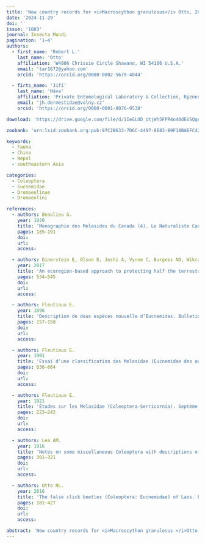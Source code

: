 ```yaml
---
title: 'New country records for <i>Macroscython granulosus</i> Otto, 2016 (Coleoptera: Eucnemidae: Dromaeolinae: Dromaeolini), with redescription of the female'
date: '2024-11-29'
doi: ''
issue: '1083'
journal: Insecta Mundi
pagination: '1–4'
authors:
  - first_name: 'Robert L.'
    last_name: 'Otto'
    affiliation: 'W4806 Chrissie Circle Shawano, WI 54166 U.S.A.'
    email: 'tar1672@yahoo.com' 
    orcid: 'https://orcid.org/0000-0002-5679-4044'

  - firts_name: 'Jiří'
    last_name: 'Háva'
    affiliation: 'Private Entomological Laboratory & Collection, Rýznerova 37/37, CZ-252 62 Únětice u Prahy, Prague-west Czech Republic'
    email: 'jh.dermestidae@volny.cz' 
    orcid: 'https://orcid.org/0000-0001-8076-9538'

download: 'https://drive.google.com/file/d/1IeGLUD_UtjWh5FPR4n40dEVSQqeCbDIo/view?usp=sharing'

zoobank: 'urn:lsid:zoobank.org:pub:97C2B633-7D6C-4497-8E83-B9F18BAEFC42'

keywords:
  - Fauna
  - China
  - Nepal
  - southeastern Asia

categories:
  - Coleoptera
  - Eucnemidae
  - Dromaeolinae
  - Dromaeolini

references:
  - authors: Beaulieu G.
    year: 1920
    title: 'Monographie des Melasides du Canada (4). Le Naturaliste Canadien XLVI (8)'
    pages: 185–191
    doi: 
    url: 
    access: 

  - authors: Dinerstein E, Olson D, Joshi A, Vynne C, Burgess ND, Wikramanayake E, Hahn N, Palminteri S, Hedao P, Noss R, Hansen M, Locke H, Ellis EC, Jones B, Barber CV, Hayes R, Kormos C, Martin V, Crist E, Sechrest W, Price L, Baillie JEM, Weeden D, Suckling K, Davis C, Sizer N, Moore R, Thau D, Birch T, Potapov P, Turubanova S, Tyukavina A, De Souza N, Pintea L, Brito JC, Llewellyn OA, Miller AG, Patzelt A, Ghazanfar SA, Timberlake J, Klöser H, Shennan-Farpón Y, Kindt R, Lillesø J-PB, van Breugel P, Graudal L, Voge M, Al-Shammari KF, Saleem M.
    year: 2017
    title: 'An ecoregion-based approach to protecting half the terrestrial realm. Bioscience 67(6)'
    pages: 534–545
    doi: 
    url: 
    access: 

  - authors: Fleutiaux E.
    year: 1896
    title: 'Description de deux espèces nouvelle d‘Eucnemides. Bulletin de la Société Entomologique de France 1'
    pages: 157–158
    doi: 
    url: 
    access: 

  - authors: Fleutiaux E.
    year: 1901
    title: 'Essai d‘une classification des Melasidae (Eucnemidae des auteurs). Annales de la Société Entomologique de France 70'
    pages: 636–664
    doi: 
    url: 
    access: 

  - authors: Fleutiaux E.
    year: 1921
    title: 'Études sur les Melasidae (Coleoptera-Serricornia). Septème partie. Annales de la Société Entomologique de Belgique 61'
    pages: 223–242
    doi: 
    url: 
    access: 

  - authors: Lea AM.
    year: 1916
    title: 'Notes on some miscellaneous Coleoptera with descriptions of new species – part II. Transactions of the Royal Society of South Australia 40'
    pages: 301–321
    doi: 
    url: 
    access: 

  - authors: Otto RL.
    year: 2016
    title: 'The false click beetles (Coleoptera: Eucnemidae) of Laos. Entomologica Basiliensia et Collectionis Frey 35'
    pages: 181–427
    doi: 
    url: 
    access: 

abstract: 'New country records for <i>Macroscython granulosus </i>Otto, 2016 (Coleoptera: Eucnemidae: Dromaeo¬linae: Dromaeolini), a eucnemid known only from Laos and Thailand, are reported from China and Nepal. A redescription and images of the female are provided.'
---
```

